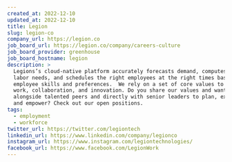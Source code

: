 ```yaml
---
created_at: 2022-12-10
updated_at: 2022-12-10
title: Legion
slug: legion-co
company_url: https://legion.co
job_board_url: https://legion.co/company/careers-culture
job_board_provider: greenhouse
job_board_hostname: legion
description: >
  Legions’s cloud-native platform accurately forecasts demand, computes precise
  labor needs, and schedules the right employees at the right times based on
  employee skills and preferences.  We rely on a set of core values to guide our
  work, collaboration, and innovation. Do you share our values and want to work
  alongside talented peers and directly with senior leaders to plan, execute,
  and empower? Check out our open positions.
tags:
  - employment
  - workforce
twitter_url: https://twitter.com/legiontech
linkedin_url: https://www.linkedin.com/company/legionco
instagram_url: https://www.instagram.com/legiontechnologies/
facebook_url: https://www.facebook.com/LegionWork
---
```

